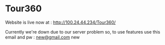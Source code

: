 # Tour360


Website is live now at : http://100.24.44.234/Tour360/

Currently we're down due to our server problem so, to use features use this email and pw : new@gmail.com new
